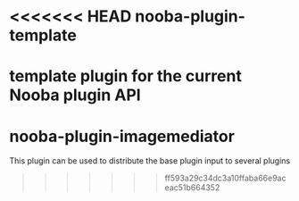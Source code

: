 <<<<<<< HEAD
nooba-plugin-template
=====================

template plugin for the current Nooba plugin API
=======
nooba-plugin-imagemediator
==========================

This plugin can be used to distribute the base plugin input to several plugins
>>>>>>> ff593a29c34dc3a10ffaba66e9aceac51b664352
